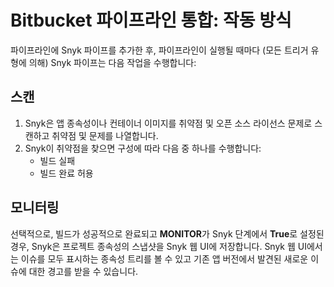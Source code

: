 # Bitbucket 파이프라인 통합: 작동 방식

파이프라인에 Snyk 파이프를 추가한 후, 파이프라인이 실행될 때마다 (모든 트리거 유형에 의해) Snyk 파이프는 다음 작업을 수행합니다:

## **스캔**

1. Snyk은 앱 종속성이나 컨테이너 이미지를 취약점 및 오픈 소스 라이선스 문제로 스캔하고 취약점 및 문제를 나열합니다.
2. Snyk이 취약점을 찾으면 구성에 따라 다음 중 하나를 수행합니다:
   * 빌드 실패
   * 빌드 완료 허용

## **모니터링**

선택적으로, 빌드가 성공적으로 완료되고 **MONITOR**가 Snyk 단계에서 **True**로 설정된 경우, Snyk은 프로젝트 종속성의 스냅샷을 Snyk 웹 UI에 저장합니다. Snyk 웹 UI에서는 이슈를 모두 표시하는 종속성 트리를 볼 수 있고 기존 앱 버전에서 발견된 새로운 이슈에 대한 경고를 받을 수 있습니다.
